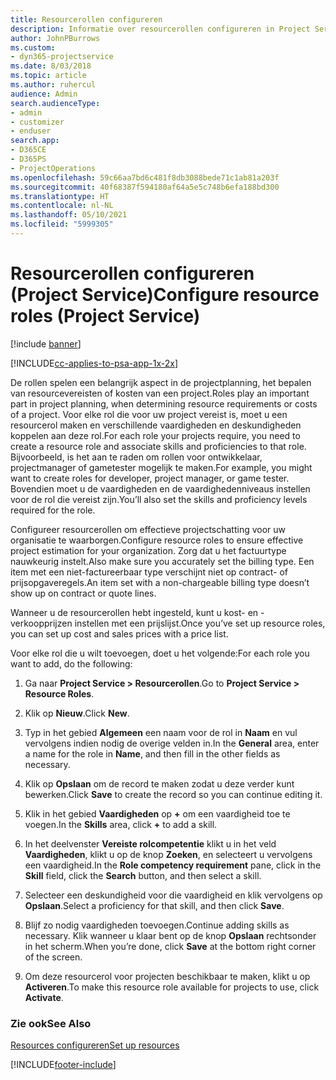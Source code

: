 ```yaml
---
title: Resourcerollen configureren
description: Informatie over resourcerollen configureren in Project Service
author: JohnPBurrows
ms.custom:
- dyn365-projectservice
ms.date: 8/03/2018
ms.topic: article
ms.author: ruhercul
audience: Admin
search.audienceType:
- admin
- customizer
- enduser
search.app:
- D365CE
- D365PS
- ProjectOperations
ms.openlocfilehash: 59c66aa7bd6c481f8db3088bede71c1ab81a203f
ms.sourcegitcommit: 40f68387f594180af64a5e5c748b6efa188bd300
ms.translationtype: HT
ms.contentlocale: nl-NL
ms.lasthandoff: 05/10/2021
ms.locfileid: "5999305"
---
```

# <a name="configure-resource-roles-project-service"></a><span data-ttu-id="66fef-103">Resourcerollen configureren (Project Service)</span><span class="sxs-lookup"><span data-stu-id="66fef-103">Configure resource roles (Project Service)</span></span>

[!include [banner](../includes/psa-now-project-operations.md)]

[!INCLUDE[cc-applies-to-psa-app-1x-2x](../includes/cc-applies-to-psa-app-1x-2x.md)]

<span data-ttu-id="66fef-104">De rollen spelen een belangrijk aspect in de projectplanning, het bepalen van resourcevereisten of kosten van een project.</span><span class="sxs-lookup"><span data-stu-id="66fef-104">Roles play an important part in project planning, when determining resource requirements or costs of a project.</span></span> <span data-ttu-id="66fef-105">Voor elke rol die voor uw project vereist is, moet u een resourcerol maken en verschillende vaardigheden en deskundigheden koppelen aan deze rol.</span><span class="sxs-lookup"><span data-stu-id="66fef-105">For each role your projects require, you need to create a resource role and associate skills and proficiencies to that role.</span></span> <span data-ttu-id="66fef-106">Bijvoorbeeld, is het aan te raden om rollen voor ontwikkelaar, projectmanager of gametester mogelijk te maken.</span><span class="sxs-lookup"><span data-stu-id="66fef-106">For example, you might want to create roles for developer, project manager, or game tester.</span></span> <span data-ttu-id="66fef-107">Bovendien moet u de vaardigheden en de vaardighedenniveaus instellen voor de rol die vereist zijn.</span><span class="sxs-lookup"><span data-stu-id="66fef-107">You’ll also set the skills and proficiency levels required for the role.</span></span>  
  
 <span data-ttu-id="66fef-108">Configureer resourcerollen om effectieve projectschatting voor uw organisatie te waarborgen.</span><span class="sxs-lookup"><span data-stu-id="66fef-108">Configure resource roles to ensure effective project estimation for your organization.</span></span>  <span data-ttu-id="66fef-109">Zorg dat u het factuurtype nauwkeurig instelt.</span><span class="sxs-lookup"><span data-stu-id="66fef-109">Also make sure you accurately set the billing type.</span></span> <span data-ttu-id="66fef-110">Een item met een niet-factureerbaar type verschijnt niet op contract- of prijsopgaveregels.</span><span class="sxs-lookup"><span data-stu-id="66fef-110">An item set with a non-chargeable billing type doesn’t show up on contract or quote lines.</span></span>  
  
 <span data-ttu-id="66fef-111">Wanneer u de resourcerollen hebt ingesteld, kunt u kost- en -verkoopprijzen instellen met een prijslijst.</span><span class="sxs-lookup"><span data-stu-id="66fef-111">Once you’ve set up resource roles, you can set up cost and sales prices with a price list.</span></span>  
  
 <span data-ttu-id="66fef-112">Voor elke rol die u wilt toevoegen, doet u het volgende:</span><span class="sxs-lookup"><span data-stu-id="66fef-112">For each role you want to add, do the following:</span></span>  
  
1.  <span data-ttu-id="66fef-113">Ga naar **Project Service > Resourcerollen**.</span><span class="sxs-lookup"><span data-stu-id="66fef-113">Go to **Project Service > Resource Roles**.</span></span>  
  
2.  <span data-ttu-id="66fef-114">Klik op **Nieuw**.</span><span class="sxs-lookup"><span data-stu-id="66fef-114">Click **New**.</span></span>  
  
3.  <span data-ttu-id="66fef-115">Typ in het gebied **Algemeen** een naam voor de rol in **Naam** en vul vervolgens indien nodig de overige velden in.</span><span class="sxs-lookup"><span data-stu-id="66fef-115">In the **General** area, enter a name for the role in **Name**, and then fill in the other fields as necessary.</span></span>  
  
4.  <span data-ttu-id="66fef-116">Klik op **Opslaan** om de record te maken zodat u deze verder kunt bewerken.</span><span class="sxs-lookup"><span data-stu-id="66fef-116">Click **Save** to create the record so you can continue editing it.</span></span>  
  
5.  <span data-ttu-id="66fef-117">Klik in het gebied **Vaardigheden** op **+** om een vaardigheid toe te voegen.</span><span class="sxs-lookup"><span data-stu-id="66fef-117">In the **Skills** area, click **+** to add a skill.</span></span>  
  
6.  <span data-ttu-id="66fef-118">In het deelvenster **Vereiste rolcompetentie** klikt u in het veld **Vaardigheden**, klikt u op de knop **Zoeken**, en selecteert u vervolgens een vaardigheid.</span><span class="sxs-lookup"><span data-stu-id="66fef-118">In the **Role competency requirement** pane, click in the **Skill** field, click the **Search** button, and then select a skill.</span></span>  
  
7.  <span data-ttu-id="66fef-119">Selecteer een deskundigheid voor die vaardigheid en klik vervolgens op **Opslaan**.</span><span class="sxs-lookup"><span data-stu-id="66fef-119">Select a proficiency for that skill, and then click **Save**.</span></span>  
  
8.  <span data-ttu-id="66fef-120">Blijf zo nodig vaardigheden toevoegen.</span><span class="sxs-lookup"><span data-stu-id="66fef-120">Continue adding skills as necessary.</span></span> <span data-ttu-id="66fef-121">Klik wanneer u klaar bent op de knop **Opslaan** rechtsonder in het scherm.</span><span class="sxs-lookup"><span data-stu-id="66fef-121">When you’re done, click **Save** at the bottom right corner of the screen.</span></span>  
  
9. <span data-ttu-id="66fef-122">Om deze resourcerol voor projecten beschikbaar te maken, klikt u op **Activeren**.</span><span class="sxs-lookup"><span data-stu-id="66fef-122">To make this resource role available for projects to use, click **Activate**.</span></span>  
  
### <a name="see-also"></a><span data-ttu-id="66fef-123">Zie ook</span><span class="sxs-lookup"><span data-stu-id="66fef-123">See Also</span></span>  
 [<span data-ttu-id="66fef-124">Resources configureren</span><span class="sxs-lookup"><span data-stu-id="66fef-124">Set up resources</span></span>](../psa/set-up-resources.md)


[!INCLUDE[footer-include](../includes/footer-banner.md)]